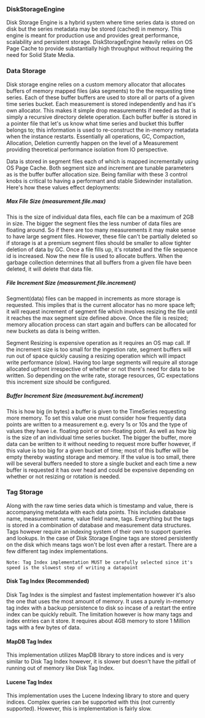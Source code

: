 ### DiskStorageEngine
Disk Storage Engine is a hybrid system where time series data is stored on disk but the series metadata may be stored (cached) in memory. This engine is meant for production use and provides great performance, scalability and persistent storage. DiskStorageEngine heavily relies on OS Page Cache to provide substantially high throughput without requiring the need for Solid State Media.

### Data Storage
Disk storage engine relies on a custom memory allocator that allocates buffers of memory mapped files (aka segments) to the the requesting time series. Each of these buffer buffers are used to store all or parts of a given time series bucket. Each measurement is stored independently and has it's own allocator. This makes it simple drop measurements if needed as that is simply a recursive directory delete operation. Each buffer buffer is stored in a pointer file that let's us know what time series and bucket this buffer belongs to; this information is used to re-construct the in-memory metadata when the instance restarts. Essentially all operations, GC, Compaction, Allocation, Deletion currently happen on the level of a Measurement providing theoretical performance isolation from IO perspective.

Data is stored in segment files each of which is mapped incrementally using OS Page Cache. Both segment size and increment are tunable parameters as is the buffer buffer allocation size. Being familiar with these 3 control knobs is critical to having a performant and stable Sidewinder installation. Here's how these values effect deployments:

##### Max File Size (measurement.file.max)
This is the size of individual data files, each file can be a maximum of 2GB in size. The bigger the segment files the less number of data files are floating around. So if there are too many measurements it may make sense to have large segment files. However, these file can't be partially deleted so if storage is at a premium segment files should be smaller to allow tighter deletion of data by GC. Once a file fills up, it's rotated and the file sequence id is increased. Now the new file is used to allocate buffers. When the garbage collection determines that all buffers from a given file have been deleted, it will delete that data file.

##### File Increment Size (measurement.file.increment)
Segment(data) files can be mapped in increments as more storage is requested. This implies that is the current allocator has no more space left; it will request increment of segment file which involves resizing the file until it reaches the max segment size defined above. Once the file is resized; memory allocation process can start again and buffers can be allocated for new buckets as data is being written.

Segment Resizing is expensive operation as it requires an OS map call. If the increment size is too small for the ingestion rate, segment buffers will run out of space quickly causing a resizing operation which will impact write performance (slow). Having too large segments will require all storage allocated upfront irrespective of whether or not there's need for data to be written. So depending on the write rate, storage resources, GC expectations this increment size should be configured.

##### Buffer Increment Size (measurement.buf.increment)
This is how big (in bytes) a buffer is given to the TimeSeries requesting more memory. To set this value one must consider how frequently data points are written to a measurement e.g. every 1s or 10s and the type of values they have i.e. floating point or non-floating point. As well as how big is the size of an individual time series bucket. The bigger the buffer, more data can be written to it without needing to request more buffer however, if this value is too big for a given bucket of time; most of this buffer will be empty thereby wasting storage and memory. If the value is too small, there will be several buffers needed to store a single bucket and each time a new buffer is requested it has over head and could be expensive depending on whether or not resizing or rotation is needed.

### Tag Storage
Along with the raw time series data which is timestamp and value, there is accompanying metadata with each data points. This includes database name, measurement name, value field name, tags. Everything but the tags is stored in a combination of database and measurement data structures. Tags however require an indexing system of their own to support queries and lookups. In the case of Disk Storage Engine tags are stored persistently on the disk which means tags won't be lost even after a restart. There are a few different tag index implementations.

```
Note: Tag Index implementation MUST be carefully selected since it's speed is the slowest step of writing a datapoint
```

#### Disk Tag Index (Recommended)
Disk Tag Index is the simplest and fastest implementation however it's also the one that uses the most amount of memory. It uses a purely in-memory tag index with a backup persistence to disk so incase of a restart the entire index can be quickly rebuilt. The limitation however is how many tags and index entries can it store. It requires about 4GB memory to store 1 Million tags with a few bytes of data.

#### MapDB Tag Index
This implementation utilizes MapDB library to store indices and is very similar to Disk Tag Index however, it is slower but doesn't have the pitfall of running out of memory like Disk Tag Index.

#### Lucene Tag Index
This implementation uses the Lucene Indexing library to store and query indices. Complex queries can be supported with this (not currently supported). However, this is implementation is fairly slow.
